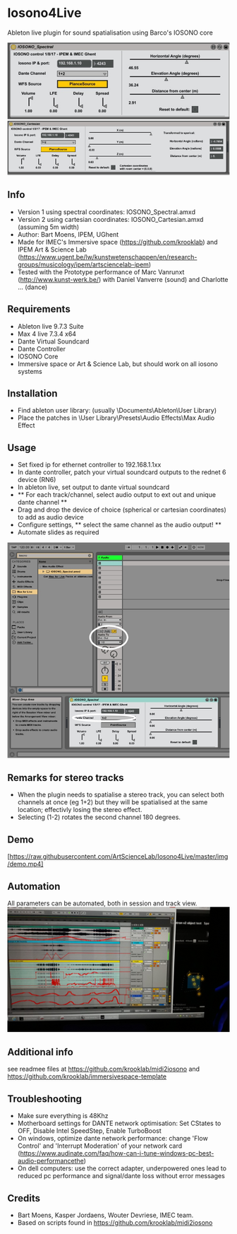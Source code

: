 # Iosono4Live
Ableton live plugin for sound spatialisation using Barco's IOSONO core

![Plugin 1](https://raw.githubusercontent.com/ArtScienceLab/Iosono4Live/master/img/screen-spherical.jpg)
![Plugin 2](https://raw.githubusercontent.com/ArtScienceLab/Iosono4Live/master/img/screen-Cartesian.jpg)

## Info
- Version 1 using spectral coordinates: IOSONO_Spectral.amxd
- Version 2 using cartesian coordinates: IOSONO_Cartesian.amxd (assuming 5m width)
- Author: Bart Moens, IPEM, UGhent
- Made for IMEC's Immersive space (https://github.com/krooklab) and IPEM Art & Science Lab (https://www.ugent.be/lw/kunstwetenschappen/en/research-groups/musicology/ipem/artsciencelab-ipem)
- Tested with the Prototype performance of Marc Vanrunxt (http://www.kunst-werk.be/) with Daniel Vanverre (sound) and Charlotte ... (dance)   

## Requirements
- Ableton live 9.7.3 Suite 
- Max 4 live 7.3.4 x64
- Dante Virtual Soundcard
- Dante Controller
- IOSONO Core
- Immersive space or Art & Science Lab, but should work on all iosono systems

## Installation
- Find ableton user library: (usually \Documents\Ableton\User Library)
- Place the patches in \User Library\Presets\Audio Effects\Max Audio Effect

## Usage
- Set fixed ip for ethernet controller to 192.168.1.1xx
- In dante controller, patch your virtual soundcard outputs to the rednet 6 device (RN6)
- In ableton live, set output to dante virtual soundcard
- ** For each track/channel, select audio output to ext out and unique dante channel **  
- Drag and drop the device of choice (spherical or cartesian coordinates) to add as audio device 
- Configure settings, ** select the same channel as the audio output! **
- Automate slides as required

![Channel Setup](https://raw.githubusercontent.com/ArtScienceLab/Iosono4Live/master/img/channel.jpg)

## Remarks for stereo tracks
- When the plugin needs to spatialise a stereo track, you can select both channels at once (eg 1+2) but they will be spatialised at the same location; effectivly losing the stereo effect.
- Selecting (1-2) rotates the second channel 180 degrees.

## Demo
[https://raw.githubusercontent.com/ArtScienceLab/Iosono4Live/master/img/demo.mp4]

## Automation
All parameters can be automated, both in session and track view.
![Automate](https://raw.githubusercontent.com/ArtScienceLab/Iosono4Live/master/img/demo_automate.jpg)

## Additional info
see readmee files at https://github.com/krooklab/midi2iosono and https://github.com/krooklab/immersivespace-template

## Troubleshooting
- Make sure everything is 48Khz
- Motherboard settings for DANTE network optimisation: Set CStates to OFF, Disable Intel SpeedStep, Enable TurboBoost
- On windows, optimize dante network performance: change 'Flow Control' and 'Interrupt Moderation' of your network card (https://www.audinate.com/faq/how-can-i-tune-windows-pc-best-audio-performancethe)
- On dell computers: use the correct adapter, underpowered ones lead to reduced pc performance and signal/dante loss without error messages

## Credits
- Bart Moens, Kasper Jordaens, Wouter Devriese, IMEC team.
- Based on scripts found in https://github.com/krooklab/midi2iosono
